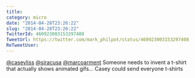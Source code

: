 ```yaml
---
title: 
category: micro
date: "2014-04-28T23:26:22"
slug: "2014-04-28T23:26:22"
TwitterId: 460923003153297408
TweetUrl: https://twitter.com/mark_philpot/status/460923003153297408
ReTweetUser: 
---
```


[@caseyliss](https://twitter.com/caseyliss) [@siracusa](https://twitter.com/siracusa) [@marcoarment](https://twitter.com/marcoarment) Someone needs to invent a t-shirt that actually shows animated gifs... Casey could send everyone t-shirts